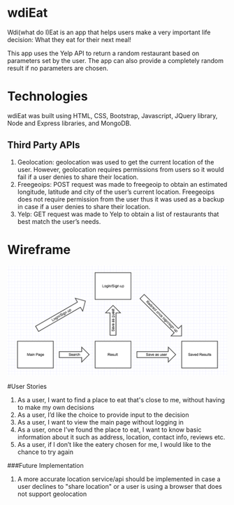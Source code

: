 # wdiEat
Wdi(what do I)Eat is an app that helps users make a very important life decision: What they eat for their next meal!

This app uses the Yelp API to return a random restaurant based on parameters set by the user. The app can also provide a completely random result if no parameters are chosen.

# Technologies
wdiEat was built using HTML, CSS, Bootstrap, Javascript, JQuery library, Node and Express libraries, and MongoDB.

## Third Party APIs
1. Geolocation: geolocation was used to get the current location of the user. However, geolocation requires permissions from users so it would fail if a user denies to share their location.
2. Freegeoips: POST request was made to freegeoip to obtain an estimated longitude, latitude and city of the user’s current location. Freegeoips does not require permission from the user thus it was used as a backup in case if a user denies to share their location.
3. Yelp: GET request was made to Yelp to obtain a list of restaurants that best match the user’s needs.

# Wireframe
![alt tag](https://raw.githubusercontent.com/llovee91/wdiEat-whatdoIEat/master/public/images/wireframe.png)

#User Stories
1. As a user, I want to find a place to eat that's close to me, without having to make my own decisions
2. As a user, I’d like the choice to provide input to the decision
3. As a user, I want to view the main page without logging in
4. As a user, once I’ve found the place to eat, I want to know basic information about it such as address, location, contact info, reviews etc.
5. As a user, if I don’t like the eatery chosen for me, I would like to the chance to try again

###Future Implementation
1. A more accurate location service/api should be implemented in case a user declines to "share location" or a user is using a browser that does not support geolocation

